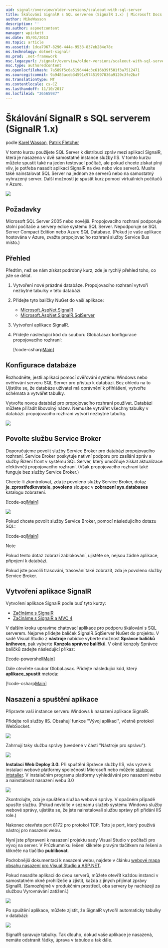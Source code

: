 ```yaml
---
uid: signalr/overview/older-versions/scaleout-with-sql-server
title: Škálování SignalR s SQL serverem (SignalR 1.x) | Microsoft Docs
author: MikeWasson
description: ''
ms.author: aspnetcontent
manager: wpickett
ms.date: 05/01/2013
ms.topic: article
ms.assetid: 1dca7967-8296-444a-9533-837eb284e78c
ms.technology: dotnet-signalr
ms.prod: .net-framework
msc.legacyurl: /signalr/overview/older-versions/scaleout-with-sql-server
msc.type: authoredcontent
ms.openlocfilehash: 7a589f5c6a5196444c3c616b39f501f3a7512471
ms.sourcegitcommit: 9a9483aceb34591c97451997036a9120c3fe2baf
ms.translationtype: MT
ms.contentlocale: cs-CZ
ms.lasthandoff: 11/10/2017
ms.locfileid: "26565987"
---
```

<a name="signalr-scaleout-with-sql-server-signalr-1x"></a>Škálování SignalR s SQL serverem (SignalR 1.x)
====================
podle [Karel Wasson](https://github.com/MikeWasson), [Patrik Fletcher](https://github.com/pfletcher)

V tomto kurzu použijete SQL Server k distribuci zpráv mezi aplikací SignalR, která je nasazena v dvě samostatné instance služby IIS. V tomto kurzu můžete spustit také na jeden testovací počítač, ale pokud chcete získat plný vliv, je potřeba nasadit aplikaci SignalR na dva nebo více serverů. Musíte také nainstalovat SQL Server na jednom ze serverů nebo na samostatný vyhrazený server. Další možností je spustit kurz pomocí virtuálních počítačů v Azure.

![](scaleout-with-sql-server/_static/image1.png)

## <a name="prerequisites"></a>Požadavky

Microsoft SQL Server 2005 nebo novější. Propojovacího rozhraní podporuje stolní počítače a servery edice systému SQL Server. Nepodporuje se SQL Server Compact Edition nebo Azure SQL Database. (Pokud je vaše aplikace hostována v Azure, zvažte propojovacího rozhraní služby Service Bus místo.)

## <a name="overview"></a>Přehled

Předtím, než se nám získat podrobný kurz, zde je rychlý přehled toho, co jste se dělat.

1. Vytvoření nové prázdné databáze. Propojovacího rozhraní vytvoří nezbytné tabulky v této databázi.
2. Přidejte tyto balíčky NuGet do vaší aplikace: 

    - [Microsoft.AspNet.SignalR](http://nuget.org/packages/Microsoft.AspNet.SignalR)
    - [Microsoft.AspNet.SignalR.SqlServer](http://nuget.org/packages/Microsoft.AspNet.SignalR.SqlServer)
3. Vytvoření aplikace SignalR.
4. Přidejte následující kód do souboru Global.asax konfigurace propojovacího rozhraní: 

    [!code-csharp[Main](scaleout-with-sql-server/samples/sample1.cs)]

## <a name="configure-the-database"></a>Konfigurace databáze

Rozhodněte, jestli aplikaci pomocí ověřování systému Windows nebo ověřování serveru SQL Server pro přístup k databázi. Bez ohledu na to Ujistěte se, že databáze uživatel má oprávnění k přihlášení, vytvořte schémata a vytvářet tabulky.

Vytvořte novou databázi pro propojovacího rozhraní používat. Databázi můžete přiřadit libovolný název. Nemusíte vytvářet všechny tabulky v databázi. propojovacího rozhraní vytvoří nezbytné tabulky.

![](scaleout-with-sql-server/_static/image2.png)

## <a name="enable-service-broker"></a>Povolte službu Service Broker

Doporučujeme povolit služby Service Broker pro databázi propojovacího rozhraní. Service Broker poskytuje nativní podporu pro zasílání zpráv a služby Řízení front v systému SQL Server, který umožňuje získat aktualizace efektivněji propojovacího rozhraní. (Však propojovacího rozhraní také funguje bez služby Service Broker.)

Chcete-li zkontrolovat, zda je povoleno služby Service Broker, dotaz **je\_zprostředkovatele\_povoleno** sloupec v **zobrazení sys.databases** katalogu zobrazení.

[!code-sql[Main](scaleout-with-sql-server/samples/sample2.sql)]

![](scaleout-with-sql-server/_static/image3.png)

Pokud chcete povolit služby Service Broker, pomocí následujícího dotazu SQL:

[!code-sql[Main](scaleout-with-sql-server/samples/sample3.sql)]

> [!NOTE]
> Pokud tento dotaz zobrazí zablokování, ujistěte se, nejsou žádné aplikace, připojení k databázi.


Pokud jste povolili trasování, trasování také zobrazit, zda je povoleno služby Service Broker.

## <a name="create-a-signalr-application"></a>Vytvoření aplikace SignalR

Vytvoření aplikace SignalR podle buď tyto kurzy:

- [Začínáme s SignalR](../getting-started/tutorial-getting-started-with-signalr.md)
- [Začínáme s SignalR a MVC 4](tutorial-getting-started-with-signalr-and-mvc-4.md)

V dalším kroku upravíme chatovací aplikace pro podporu škálování s SQL serverem. Nejprve přidejte balíček SignalR.SqlServer NuGet do projektu. V sadě Visual Studio z **nástroje** nabídce vyberte možnost **Správce balíčků knihoven**, pak vyberte **Konzola správce balíčků**. V okně konzoly Správce balíčků zadejte následující příkaz:

[!code-powershell[Main](scaleout-with-sql-server/samples/sample4.ps1)]

Dále otevřete soubor Global.asax. Přidejte následující kód, který **aplikace\_spustit** metoda:

[!code-csharp[Main](scaleout-with-sql-server/samples/sample5.cs)]

## <a name="deploy-and-run-the-application"></a>Nasazení a spuštění aplikace

Připravte vaší instance serveru Windows k nasazení aplikace SignalR.

Přidejte roli služby IIS. Obsahují funkce "Vývoj aplikací", včetně protokol WebSocket.

![](scaleout-with-sql-server/_static/image4.png)

Zahrnují taky službu správy (uvedené v části "Nástroje pro správu").

![](scaleout-with-sql-server/_static/image5.png)

**Instalaci Web Deploy 3.0.** Při spuštění Správce služby IIS, vás vyzve k instalaci webové platformy společnosti Microsoft nebo můžete [stáhnout intstaller](https://go.microsoft.com/fwlink/?LinkId=255386). V instalačním programu platformy vyhledávání pro nasazení webu a nainstalovat nasazení webu 3.0

![](scaleout-with-sql-server/_static/image6.png)

Zkontrolujte, zda je spuštěna služba webové správy. V opačném případě spusťte službu. (Pokud nevidíte v seznamu služeb systému Windows služby webové správy, ujistěte se, že jste nainstalovali službu správy při přidání IIS role.)

Nakonec otevřete port 8172 pro protokol TCP. Toto je port, který používá nástroj pro nasazení webu.

Nyní jste připraveni k nasazení projektu sady Visual Studio v počítači pro vývoj na server. V Průzkumníku řešení klikněte pravým tlačítkem na řešení a klikněte na tlačítko **publikovat**.

Podrobnější dokumentaci k nasazení webu, najdete v článku [webové mapa obsahu nasazení pro Visual Studio a ASP.NET](../../../whitepapers/aspnet-web-deployment-content-map.md).

Pokud nasadíte aplikaci do dvou serverů, můžete otevřít každou instanci v samostatném okně prohlížeče a zjistit, každá z jiných přijímat zprávy SignalR. (Samozřejmě v produkčním prostředí, oba servery by nacházejí za službou Vyrovnávání zatížení.)

![](scaleout-with-sql-server/_static/image7.png)

Po spuštění aplikace, můžete zjistit, že SignalR vytvořil automaticky tabulky v databázi:

![](scaleout-with-sql-server/_static/image8.png)

SignalR spravuje tabulky. Tak dlouho, dokud vaše aplikace je nasazená, nemáte odstranit řádky, úprava v tabulce a tak dále.
